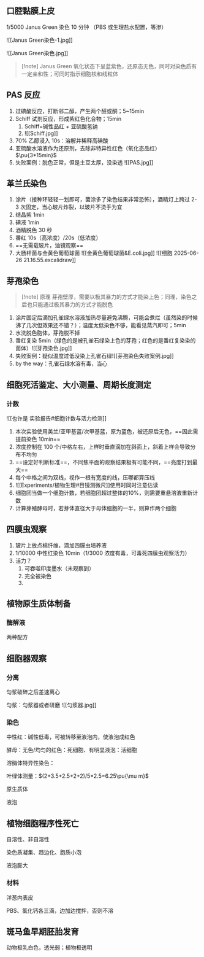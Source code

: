 ## 口腔黏膜上皮

1/5000 Janus Green 染色 10 分钟 （PBS 或生理盐水配置，等渗）

![[Janus Green染色-1.jpg]]

![[Janus Green染色.jpg]]

>[!note] Janus Green
> 氧化状态下呈蓝紫色，还原态无色，同时对染色质有一定亲和性；可同时指示细胞核和线粒体

## PAS 反应
1. 过碘酸反应，打断邻二醇，产生两个醛或酮；5~15min
2. Schiff 试剂反应，形成紫红色化合物；15min
	1. Schiff=碱性品红 + 亚硫酸氢钠
	2. ![[Schiff.jpg]]
3. 70% 乙醇浸入 10s：溶解并稀释高碘酸
4. 亚硫酸水溶液作为还原剂，去除非特异性红色（氧化态品红） $\pu{3*15min}$
5. 失败案例：脱色正常，但是土豆太厚，没染透 ![[PAS.jpg]]

## 革兰氏染色
1. 涂片（接种环轻轻一划即可，菌涂多了染色结果非常恐怖），酒精灯上跨过 2-3 次固定，当心玻片炸裂，以玻片不烫手为宜
2. 结晶紫 1min
3. 碘液 1min
4. 酒精脱色 30 秒
5. 番红 10s（高浓度）/20s（低浓度）
6. ==无需载玻片，油镜观察==
7. 大肠杆菌与金黄色葡萄球菌
![[金黄色葡萄球菌&E.coli.jpg]]
![[细胞 2025-06-26 21.16.55.excalidraw]]

## 芽孢染色
> [!note] 原理 
芽孢壁厚，需要以极其暴力的方式才能染上色；同理，染色之后也只能通过极其暴力的方式才能脱色

1. 涂片固定后滴加孔雀绿水溶液加热尽量避免沸腾，可能会煮烂（虽然染的时候沸了几次但效果还不错？）；温度太低染色不够，能看见蒸汽即可；5min
2. 水洗脱色胞体，芽孢脱不掉
3. 番红复染 5min（绿色的是被孔雀石绿染上色的芽孢；红色的是番红复染染的菌体）![[芽孢染色.jpg]]
4. 失败案例：疑似温度过低没染上孔雀石绿![[芽孢染色失败案例.jpg]]
5. by the way：孔雀石绿水溶有毒，当心
## 细胞死活鉴定、大小测量、周期长度测定
### 计数
![[也许是 实验报告#细胞计数与活力检测]]

1. 本次实验使用美兰/亚甲基蓝/次甲基蓝，原为蓝色，被还原后无色，==因此需提前染色 10min==
2. 浓度控制在 100 个/中格左右，上样时垂直滴加在斜面上，斜着上样会导致分布不均匀
3. ==设定好判断标准==，不同焦平面的观察结果极有可能不同，==亮度打到最大==
4. 每个中格之间为双线，视作一根有宽度的线，压哪都算压线
5. ![[Experiments/植物生理#目镜测微尺]]使用时同时注意估读
6. 细胞团当做一个细胞计数，若细胞团超过整体的10%，则需要重悬溶液重新计数
7. 计算芽殖酵母时，若芽体直径大于母体细胞的一半，则算作两个细胞
## 四膜虫观察
1. 玻片上放点棉纤维，滴加四膜虫培养液
2. 1/10000 中性红染色 10min（1/3000 浓度有毒，可毒死四膜虫观察活力）
3. 活力？
	1. 可吞噬印度墨水（未观察到）
	2. 完全被染色
	3. 
## 植物原生质体制备
### 酶解液

两种配方

## 细胞器观察
### 分离

匀浆破碎之后差速离心

匀浆：匀浆器或者研磨 ![[匀浆器.jpg]]

### 染色

中性红：碱性低毒，可被转移至液泡内，使液泡成红色

酵母：无色/均匀的红色：死细胞、有明显液泡：活细胞

溶酶体特异性染色：

叶绿体测量：$(2+3.5+2.5+2+2)/5*2.5=6.25\pu{\mu m}$

原生质体

液泡

## 植物细胞程序性死亡

自溶性、非自溶性

染色质凝集、趋边化、胞质小泡

液泡膨大

### 材料

洋葱内表皮

PBS、氯化钙各三滴，边加边搅拌，否则不溶

## 斑马鱼早期胚胎发育

动物极乳白色，透光弱；植物极透明
